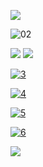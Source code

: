 ![](https://files.catbox.moe/dp3tv4.png)
                 

![02](https://files.catbox.moe/kmgyec.png)


![](https://files.catbox.moe/ozxj13.png) ![](https://files.catbox.moe/h75dxl.gif)

[![3](https://files.catbox.moe/isagdx.png)](https://rentry.co/clemenscove)

[![4](https://files.catbox.moe/0c0kt4.png)](https://bushmansrules.atabook.org/)

[![5](https://files.catbox.moe/5bhwt5.png)](https://retrospring.net/@sydneysleeper)

[![6](https://files.catbox.moe/j5mnlq.png)](https://en.pronouns.page/@MellowAmaryllis)

![](https://files.catbox.moe/arg8g0.png)

